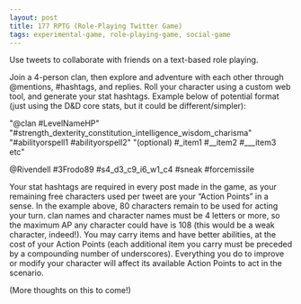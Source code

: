 ```yaml
---
layout: post
title: 177 RPTG (Role-Playing Twitter Game)
tags: experimental-game, role-playing-game, social-game
---
```

Use tweets to collaborate with friends on a text-based role playing.

Join a 4-person clan, then explore and adventure with each other through @mentions, #hashtags, and replies.  Roll your character using a custom web tool, and generate your stat hashtags.  Example below of potential format (just using the D&D core stats, but it could be different/simpler):

"@clan #LevelNameHP"
"#strength_dexterity_constitution_intelligence_wisdom_charisma"
"#abilityorspell1 #abilityorspell2"
"(optional) #_item1 #__item2 #___item3 etc"

@Rivendell #3Frodo89 #s4_d3_c9_i6_w1_c4 #sneak #forcemissile

Your stat hashtags are required in every post made in the game, as your remaining free characters used per tweet are your “Action Points” in a sense.  In the example above, 80 characters remain to be used for acting your turn.  clan names and character names must be 4 letters or more, so the maximum AP any character could have is 108 (this would be a weak character, indeed!).   You may carry items and have better abilities, at the cost of your Action Points (each additional item you carry must be preceded by a compounding number of underscores).  Everything you do to improve or modify your character will affect its available Action Points to act in the scenario.

(More thoughts on this to come!)


